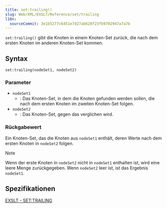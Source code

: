 ```yaml
---
title: set:trailing()
slug: Web/XML/EXSLT/Reference/set/trailing
l10n:
  sourceCommit: 3e1b5277c6451e7d27ab628f23fb9702947a7a7b
---
```


`set:trailing()` gibt die Knoten in einem Knoten-Set zurück, die nach dem ersten Knoten im anderen Knoten-Set kommen.

## Syntax

```plain
set:trailing(nodeSet1, nodeSet2)
```

### Parameter

- `nodeSet1`
  - : Das Knoten-Set, in dem die Knoten gefunden werden sollen, die nach dem ersten Knoten im zweiten Knoten-Set folgen.
- `nodeSet2`
  - : Das Knoten-Set, gegen das verglichen wird.

### Rückgabewert

Ein Knoten-Set, das die Knoten aus `nodeSet1` enthält, deren Werte nach dem ersten Knoten in `nodeSet2` folgen.

> [!NOTE]
> Wenn der erste Knoten in `nodeSet2` nicht in `nodeSet1` enthalten ist, wird eine leere Menge zurückgegeben. Wenn `nodeSet2` leer ist, ist das Ergebnis `nodeSet1`.

## Spezifikationen

[EXSLT - SET:TRAILING](https://exslt.github.io/set/functions/trailing/index.html)
